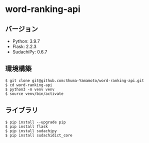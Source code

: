 # word-ranking-api

## バージョン
- Python: 3.9.7
- Flask: 2.2.3
- SudachiPy: 0.6.7

## 環境構築
```
$ git clone git@github.com:Shuma-Yamamoto/word-ranking-api.git
$ cd word-ranking-api
$ python3 -m venv venv
$ source venv/bin/activate
```

## ライブラリ
```
$ pip install --upgrade pip
$ pip install flask
$ pip install sudachipy
$ pip install sudachidict_core
```
